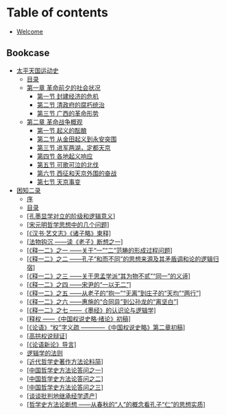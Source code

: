 # Table of contents

* [Welcome](README.md)

## Bookcase

* [太平天国运动史](bookcase/tai-ping-tian-guo-yun-dong-shi.md)
  * [目录](bookcase/tai-ping-tian-guo-yun-dong-shi/mu-lu.md)
  * [第一章 革命前夕的社会状况](bookcase/tai-ping-tian-guo-yun-dong-shi/di-yi-zhang-ge-ming-qian-xi-de-she-hui-zhuang-kuang/README.md)
    * [第一节 封建经济的危机](bookcase/tai-ping-tian-guo-yun-dong-shi/chapter-1/section-1.md)
    * [第二节 清政府的腐朽统治](bookcase/tai-ping-tian-guo-yun-dong-shi/chapter-1/section-2.md)
    * [第三节 广西的革命形势](bookcase/tai-ping-tian-guo-yun-dong-shi/chapter-1/section-3.md)
  * [第二章 革命战争概观](bookcase/tai-ping-tian-guo-yun-dong-shi/di-er-zhang-ge-ming-zhan-zheng-gai-guan/README.md)
    * [第一节 起义的酝酿](bookcase/tai-ping-tian-guo-yun-dong-shi/chapter-2/section-1.md)
    * [第二节 从金田起义到永安突围](bookcase/tai-ping-tian-guo-yun-dong-shi/chapter-2/section-2.md)
    * [第三节 进军两湖，定都天京](bookcase/tai-ping-tian-guo-yun-dong-shi/chapter-2/section-3.md)
    * [第四节 各地起义响应](bookcase/tai-ping-tian-guo-yun-dong-shi/chapter-2/section-4.md)
    * [第五节 可歌可泣的北伐](bookcase/tai-ping-tian-guo-yun-dong-shi/chapter-2/section-5.md)
    * [第六节 西征和天京外围的奋战](bookcase/tai-ping-tian-guo-yun-dong-shi/chapter-2/section-6.md)
    * [第七节 天京事变](bookcase/tai-ping-tian-guo-yun-dong-shi/di-er-zhang-ge-ming-zhan-zheng-gai-guan/di-qi-jie-tian-jing-shi-bian.md)
* [困知二录](bookcase/kun-zhi-er-lu.md)
  * [序](bookcase/kun-zhi-er-lu/xu.md)
  * [目录](bookcase/kun-zhi-er-lu/mu-lu.md)
  * [\[孔墨显学对立的阶级和逻辑意义\]](bookcase/kun-zhi-er-lu/kong-mo-xian-xue-dui-li-de-jie-ji-he-luo-ji-yi-yi.md)
  * [\[宋元明哲学思想中的几个问题\]](bookcase/kun-zhi-er-lu/song-yuan-ming-zhe-xue-si-xiang-zhong-de-ji-ge-wen-ti.md)
  * [\[《汉书·艺文志》《诸子略》柬释\]](bookcase/kun-zhi-er-lu/han-shu-yi-wen-zhi-zhu-zi-le-jian-shi.md)
  * [\[法物钩沉 ——读《老子》断想之一\]](bookcase/kun-zhi-er-lu/fa-wu-gou-chen-du-lao-zi-duan-xiang-zhi-yi.md)
  * [\[《释一二》之一 ——关于“一”“二”范畴的形成过程问题\]](bookcase/kun-zhi-er-lu/shi-yi-er-zhi-yi-guan-yu-yi-er-fan-chou-de-xing-cheng-guo-cheng-wen-ti.md)
  * [\[《释一二》之二 ——孔子“和而不同”的思想来源及其矛盾调和论的逻辑归宿\]](bookcase/kun-zhi-er-lu/shi-yi-er-zhi-er-kong-zi-he-er-bu-tong-de-si-xiang-lai-yuan-ji-qi-mao-dun-tiao-he-lun-de-luo-ji-gui.md)
  * [\[《释一二》之三 ——关于思孟学派“其为物不贰”“同一”的义谛\]](bookcase/kun-zhi-er-lu/shi-yi-er-zhi-san-guan-yu-si-meng-xue-pai-qi-wei-wu-bu-er-tong-yi-de-yi-di.md)
  * [\[《释一二》之四 ——宋尹的“一以无二”\]](bookcase/kun-zhi-er-lu/shi-yi-er-zhi-si-song-yin-de-yi-yi-wu-er.md)
  * [\[《释一二》之五 ——从老子的“抱一”“无离”到庄子的“天均”“两行”\]](bookcase/kun-zhi-er-lu/shi-yi-er-zhi-wu-cong-lao-zi-de-bao-yi-wu-li-dao-zhuang-zi-de-tian-jun-liang-hang.md)
  * [\[《释一二》之六 ——惠施的“合同异”到公孙龙的“离坚白”\]](bookcase/kun-zhi-er-lu/shi-yi-er-zhi-liu-hui-shi-de-he-tong-yi-dao-gong-sun-long-de-li-jian-bai.md)
  * [\[《释一二》之七 ——《墨经》的认识论与逻辑学\]](bookcase/kun-zhi-er-lu/shi-yi-er-zhi-qi-mo-jing-de-ren-shi-lun-yu-luo-ji-xue.md)
  * [\[释权 ——《中国权说史略·绪论》初稿\]](bookcase/kun-zhi-er-lu/shi-quan-zhong-guo-quan-shuo-shi-le-xu-lun-chu-gao.md)
  * [\[《论语》“权”字义疏 ————《中国权说史略》第二章初稿\]](bookcase/kun-zhi-er-lu/lun-yu-quan-zi-yi-shu-zhong-guo-quan-shuo-shi-le-di-er-zhang-chu-gao.md)
  * [\[高拱权说辩证\]](bookcase/kun-zhi-er-lu/gao-gong-quan-shuo-bian-zheng.md)
  * [\[《论语新论》导言\]](bookcase/kun-zhi-er-lu/lun-yu-xin-lun-dao-yan.md)
  * [逻辑学的法则](bookcase/kun-zhi-er-lu/luo-ji-xue-de-fa-ze.md)
  * [\[近代哲学史著作方法论料简\]](bookcase/kun-zhi-er-lu/jin-dai-zhe-xue-shi-zhu-zuo-fang-fa-lun-liao-jian.md)
  * [\[中国哲学史方法论答问之一\]](bookcase/kun-zhi-er-lu/zhong-guo-zhe-xue-shi-fang-fa-lun-da-wen-zhi-yi.md)
  * [\[中国哲学史方法论答问之二\]](bookcase/kun-zhi-er-lu/zhong-guo-zhe-xue-shi-fang-fa-lun-da-wen-zhi-er.md)
  * [\[中国哲学史方法论答问之三\]](bookcase/kun-zhi-er-lu/zhong-guo-zhe-xue-shi-fang-fa-lun-da-wen-zhi-san.md)
  * [\[谈谈批判地继承经学遗产\]](bookcase/kun-zhi-er-lu/tan-tan-pi-pan-di-ji-cheng-jing-xue-yi-chan.md)
  * [\[哲学史方法论断想 ——从春秋的“人”的概念看孔子“仁”的思想实质\]](bookcase/kun-zhi-er-lu/zhe-xue-shi-fang-fa-lun-duan-xiang-cong-chun-qiu-de-ren-de-gai-nian-kan-kong-zi-ren-de-si-xiang-shi.md)
